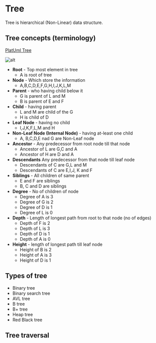 # Tree
Tree is hierarchical (Non-Linear) data structure.


## Tree concepts (terminology)

[PlatUml Tree](https://www.plantuml.com/plantuml/uml/SoWkIImgoStCIybDBE0goIzGACbNICelASdFLKZ9B4fDBidCp-FIKd3aqj9ISEBI0fAkG198UK8eBmYL3PPo0wbo1ZFT8U8-4CeN9E42bl3WSaZDIu7Q2000)

![alt](http://www.plantuml.com/plantuml/png/SoWkIImgoStCIybDBE0goIzGACbNICelASdFLKZ9B4fDBidCp-FIKd3aqj9ISEBI0fAkG198UK8eBmYL3PPo0wbo1ZFT8U8-4CeN9E42bl3WSaZDIu7Q2000)




- **Root** - Top most element in tree
  - A is root of tree
- **Node** - Which store the information
  - A,B,C,D,E,F,G,H,I,J,K,L,M
- **Parent** - who having child below it
  - G is parent of L and M
  - B is parent of E and F
- **Child** - having parent 
  - L and M are child of the G
  - H is child of D
- **Leaf Node** - having no child 
  - I,J,K,F,L,M and H 
- **Non-Leaf Node (Internal Node)** -  having at-least one child
  - A, B,C,D,E nad G are Non-Leaf node
- **Ancestor** - Any predecessor from root node till that node
  - Ancestor of L are G,C and A
  - Ancestor of H are D and A
- **Descendants** Any predecessor from that node till leaf node
  - Descendants of C are G,L and M
  - Descendants of C are E,I,J, K and F
- **Siblings** - All children of same parent
  - E and F are siblings
  - B, C and D are siblings
- **Degree** - No of children of node
    - Degree of A is 3
    - Degree of G is 2
    - Degree of D is 1
    - Degree of L is 0
- **Depth** - Length of longest path from root to that node (no of edges)
  - Depth of F is 2
  - Depth of L is 3
  - Depth of D is 1
  - Depth of A is 0
- **Height** - length of longest path till leaf node
  - Height of B is 2
  - Height of A is 3
  - Height of D is 1


## Types of tree
- Binary tree
- Binary search tree
- AVL tree
- B tree
- B+ tree
- Heap tree
- Red Black tree


## Tree traversal





